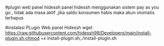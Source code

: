 #plugin web panel hidessh
panel hidessh menggunakan sistem pay as you go , tidak ada masa aktif ,jika saldo konsumen habis maka akun otomatis terhapus


#instalasi PLugin Web panel Hidessh
wget https://raw.githubusercontent.com/hidessh99/Developers/main/install-plugin.sh;chmod +x install-plugin.sh;./install-plugin.sh


